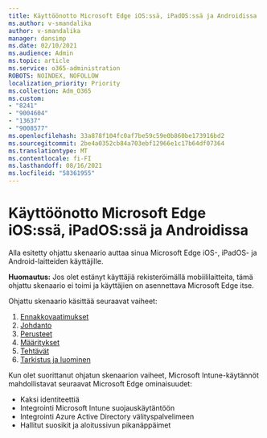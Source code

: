 ```yaml
---
title: Käyttöönotto Microsoft Edge iOS:ssä, iPadOS:ssä ja Androidissa
ms.author: v-smandalika
author: v-smandalika
manager: dansimp
ms.date: 02/10/2021
ms.audience: Admin
ms.topic: article
ms.service: o365-administration
ROBOTS: NOINDEX, NOFOLLOW
localization_priority: Priority
ms.collection: Adm_O365
ms.custom:
- "8241"
- "9004604"
- "13637"
- "9008577"
ms.openlocfilehash: 33a878f104fc0af7be59c59e0b860be173916bd2
ms.sourcegitcommit: 2be4a0352cb84a703ebf12966e1c17b64df07364
ms.translationtype: MT
ms.contentlocale: fi-FI
ms.lasthandoff: 08/16/2021
ms.locfileid: "58361955"
---
```

# <a name="deploy-microsoft-edge-to-ios-ipados-and-android"></a>Käyttöönotto Microsoft Edge iOS:ssä, iPadOS:ssä ja Androidissa

Alla esitetty ohjattu skenaario auttaa sinua Microsoft Edge iOS-, iPadOS- ja Android-laitteiden käyttäjille.

**Huomautus:** Jos olet estänyt käyttäjiä rekisteröimällä mobiililaitteita, tämä ohjattu skenaario ei toimi ja käyttäjien on asennettava Microsoft Edge itse.

Ohjattu skenaario käsittää seuraavat vaiheet:

1. [Ennakkovaatimukset](https://docs.microsoft.com/mem/intune/fundamentals/guided-scenarios-edge#prerequisites)
2. [Johdanto](https://docs.microsoft.com/mem/intune/fundamentals/guided-scenarios-edge#step-1---introduction)
3. [Perusteet](https://docs.microsoft.com/mem/intune/fundamentals/guided-scenarios-edge#step-2---basics)
4. [Määritykset](https://docs.microsoft.com/mem/intune/fundamentals/guided-scenarios-edge#step-3---configuration)
5. [Tehtävät](https://docs.microsoft.com/mem/intune/fundamentals/guided-scenarios-edge#step-4---assignments)
6. [Tarkistus ja luominen](https://docs.microsoft.com/mem/intune/fundamentals/guided-scenarios-edge#step-5---review--create)

Kun olet suorittanut ohjatun skenaarion vaiheet, Microsoft Intune-käytännöt mahdollistavat seuraavat Microsoft Edge ominaisuudet:

- Kaksi identiteettiä
- Integrointi Microsoft Intune suojauskäytäntöön
- Integrointi Azure Active Directory välityspalvelimeen
- Hallitut suosikit ja aloitussivun pikanäppäimet

